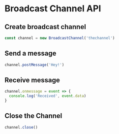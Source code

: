 # Broadcast Channel API

## Create broadcast channel
```JavaScript
const channel = new BroadcastChannel('thechannel')
```

## Send a message
```JavaScript
channel.postMessage('Hey!')
```

## Receive message
```JavaScript
channel.onmessage = event => {
  console.log('Received', event.data)
}
```

## Close the Channel
```JavaScript
channel.close()
```
